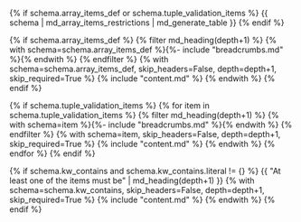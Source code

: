 {% if schema.array_items_def or schema.tuple_validation_items %}
{{ schema | md_array_items_restrictions | md_generate_table }}
{% endif %}

{% if schema.array_items_def %}
{% filter md_heading(depth+1) %}
{% with schema=schema.array_items_def %}{%- include "breadcrumbs.md" %}{% endwith %}
{% endfilter %}
{% with schema=schema.array_items_def, skip_headers=False, depth=depth+1, skip_required=True %}
    {% include "content.md" %}
{% endwith %}
{% endif %}

{% if schema.tuple_validation_items %}
{% for item in schema.tuple_validation_items %}
    {% filter md_heading(depth+1) %}
    {% with schema=item %}{%- include "breadcrumbs.md" %}{% endwith %}
    {% endfilter %}
    {% with schema=item, skip_headers=False, depth=depth+1, skip_required=True %}
        {% include "content.md" %}
    {% endwith %}
{% endfor %}
{% endif %}

{% if schema.kw_contains and schema.kw_contains.literal != {} %}
{{ "At least one of the items must be" | md_heading(depth+1) }}
{% with schema=schema.kw_contains, skip_headers=False, depth=depth+1, skip_required=True %}
    {% include "content.md" %}
{% endwith %}
{% endif %}
